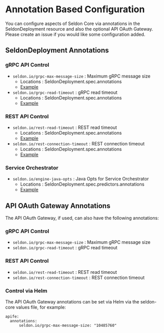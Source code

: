 # Annotation Based Configuration

You can configure aspects of Seldon Core via annotations in the SeldonDeployment resource and also the optional API OAuth Gateway. Please create an issue if you would like some configuration added.

## SeldonDeployment Annotations

### gRPC API Control

 * ```seldon.io/grpc-max-message-size``` : Maximum gRPC message size
   * Locations : SeldonDeployment.spec.annotations
   * [Example](../notebooks/resources/model_grpc_size.json)
 * ```seldon.io/grpc-read-timeout``` : gRPC read timeout
   * Locations : SeldonDeployment.spec.annotations
   * [Example](../notebooks/resources/model_long_timeouts.json)


### REST API Control

 * ```seldon.io/rest-read-timeout``` : REST read timeout
   * Locations : SeldonDeployment.spec.annotations
   * [Example](../notebooks/resources/model_long_timeouts.json)
 * ```seldon.io/rest-connection-timeout``` : REST connection timeout
   * Locations : SeldonDeployment.spec.annotations
   * [Example](../notebooks/resources/model_long_timeouts.json)

### Service Orchestrator

  * ```seldon.io/engine-java-opts``` : Java Opts for Service Orchestrator
    * Locations : SeldonDeployment.spec.predictors.annotations
    * [Example](../notebooks/resources/model_engine_java_opts.json)
    
## API OAuth Gateway Annotations
The API OAuth Gateway, if used, can also have the following annotations:

### gRPC API Control

 * ```seldon.io/grpc-max-message-size``` : Maximum gRPC message size
 * ```seldon.io/grpc-read-timeout``` : gRPC read timeout


### REST API Control

 * ```seldon.io/rest-read-timeout``` : REST read timeout
 * ```seldon.io/rest-connection-timeout``` : REST connection timeout


### Control via Helm
The API OAuth Gateway annotations can be set via Helm via the seldon-core values file, for example:

```
apife:
  annotations:
      seldon.io/grpc-max-message-size: "10485760"
```
